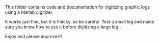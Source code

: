 This folder contains code and documentation for digitizing graphic logs using a Matlab digitizer. 

It works just fine, but it is finicky, so be careful. Test a small log and make sure you know how to use it before digitizing a large log... 

Enjoy and please improve it! 
